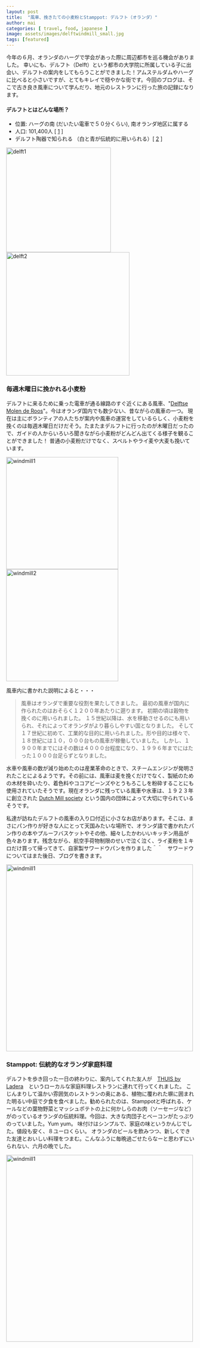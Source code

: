```yaml
---
layout: post
title:  "風車、挽きたての小麦粉とStamppot: デルフト（オランダ）"
author: mai
categories: [ travel, food, japanese ]
image: assets/images/delftwindmill_small.jpg
tags: [featured]
---
```


今年の６月、オランダのハーグで学会があった際に周辺都市を巡る機会がありました。
幸いにも、デルフト（Delft）という都市の大学院に所属している子に出会い、デルフトの案内をしてもらうことができました！アムステルダムやハーグに比べると小さいですが、とてもキレイで穏やかな街です。今回のブログは、そこで古き良き風車について学んだり、地元のレストランに行った旅の記録になります。

#### デルフトとはどんな場所？

- 位置: ハーグの南 (だいたい電車で５０分くらい), 南オランダ地区に属する
- 人口: 101,400人 [ [1] ]
- デルフト陶器で知られる （白と青が伝統的に用いられる）[ [2] ]

<img src="{{ site.url }}/assets/images/delftcanel.jpg" alt="delft1" width="280"/> <img src="{{ site.url }}/assets/images/delftchurch.jpg" alt="delft2" width="330"/>

### 毎週木曜日に挽かれる小麦粉 

デルフトに来るために乗った電車が通る線路のすぐ近くにある風車、"[Delftse Molen de Roos]"。今はオランダ国内でも数少ない、昔ながらの風車の一つ。 
現在は主にボランティアの人たちが案内や風車の運営をしているらしく、小麦粉を挽くのは毎週木曜日だけだそう。たまたまデルフトに行ったのが木曜日だったので、ガイドの人からいろいろ聞きながら小麦粉がどんどん出てくる様子を観ることができました！ 普通の小麦粉だけでなく、スペルトやライ麦や大麦も挽いています。

<img src="{{ site.url }}/assets/images/delftwindmill.jpg" alt="windmill1" width="300"/> <img src="{{ site.url }}/assets/images/insidewindmill.jpg" alt="windmill2" width="300"/>

風車内に書かれた説明によると・・・

> 風車はオランダで重要な役割を果たしてきました。 
最初の風車が国内に作られたのはおそらく１２００年あたりに遡ります。
初期の頃は穀物を挽くのに用いられました。
１５世紀以降は、水を移動させるのにも用いられ、それによってオランダがより暮らしやすい国となりました。
そして１７世紀に初めて、工業的な目的に用いられました。形や目的は様々で、１８世紀には１０，０００台もの風車が稼働していました。
しかし、１９００年までにはその数は４０００台程度になり、１９９６年までにはたった１０００台足らずとなりました。

水車や風車の数が減り始めたのは産業革命のときで、スチームエンジンが発明されたことによるようです。その前には、風車は麦を挽くだけでなく、製紙のための木材を砕いたり、着色料やココアビーンズやとうもろこしを粉砕することにも使用されていたそうです。現在オランダに残っている風車や水車は、１９２３年に創立された [Dutch Mill society] という国内の団体によって大切に守られているそうです。

私達が訪ねたデルフトの風車の入り口付近に小さなお店があります。そこは、まさにパン作りが好きな人にとって天国みたいな場所で、オランダ語で書かれたパン作りの本やプルーフバスケットやその他、細々したかわいいキッチン用品が色々あります。残念ながら、航空手荷物制限のせいで泣く泣く、ライ麦粉を１キロだけ買って帰ってきて、自家製サワードウパンを作りました＾＾　サワードウについてはまた後日、ブログを書きます。


<img src="{{ site.url }}/assets/images/bread.jpg" alt="windmill1" width="500"/>

### Stamppot: 伝統的なオランダ家庭料理

デルフトを歩き回った一日の終わりに、案内してくれた友人が　[THUIS by Ladera]　というローカルな家庭料理レストランに連れて行ってくれました。
こじんまりして温かい雰囲気のレストランの奥にある、植物に覆われた塀に囲まれた明るい中庭で夕食を食べました。勧められたのは、Stamppotと呼ばれる、ケールなどの葉物野菜とマッシュポテトの上に何かしらのお肉（ソーセージなど）がのっているオランダの伝統料理。今回は、大きな肉団子とベーコンがたっぷりのっていました。Yum yum。
味付けはシンプルで、家庭の味というかんじでした。値段も安く、８ユーロくらい。
オランダのビールを飲みつつ、新しくできた友達とおいしい料理をつまむ。こんなふうに毎晩過ごせたらなーと思わずにいられない、六月の晩でした。


<img src="{{ site.url }}/assets/images/dutchfood.jpg" alt="windmill1" width="500"/>


<script data-ad-client="ca-pub-8932706773070725" async src="https://pagead2.googlesyndication.com/pagead/js/adsbygoogle.js"></script>



[1]: https://opendata.cbs.nl/statline/#/CBS/nl/dataset/37230NED/table?fromstatweb
[2]: https://kalden.home.xs4all.nl/dblue/delftblue-workshopENG.htm
[Delftse Molen de Roos]: https://delftsemolen.nl/
[Translated with www.DeepL.com/Translator]: https://www.deepl.com/translator
[Dutch Mill society]: https://www.molens.nl/english/
[THUIS by Ladera]: https://www.facebook.com/thuisbyladera
